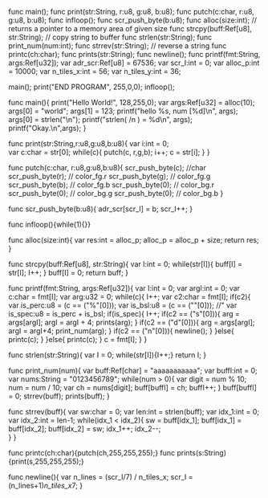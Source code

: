 func main();
func print(str:String, r:u8, g:u8, b:u8);
func putch(c:char, r:u8, g:u8, b:u8);
func infloop();
func scr_push_byte(b:u8);
func alloc(size:int); // returns a pointer to a memory area of given size
func strcpy(buff:Ref[u8], str:String); // copy string to buffer
func strlen(str:String); 
func print_num(num:int);
func strrev(str:String); // reverse a string
func printc(ch:char);
func prints(str:String);
func newline();
func printf(fmt:String, args:Ref[u32]);
var adr_scr:Ref[u8] = 67536;
var scr_I:int = 0;
var alloc_p:int = 10000;
var n_tiles_x:int = 56;
var n_tiles_y:int = 36;

main();
print("END PROGRAM", 255,0,0);
infloop();


func main(){
	print("Hello World!", 128,255,0);
	var args:Ref[u32] = alloc(10);
	args[0] = "world";
	args[1] = 123;
	printf("hello %s, num [%d]\n", args);
	args[0] = strlen("\n");
	printf("strlen( /n ) = %d\n", args);
	printf("Okay.\n",args);
}

func print(str:String,r:u8,g:u8,b:u8){
	var i:int = 0;	
	var c:char = str[0];
	while(c){
		putch(c, r,g,b);
		i++;
		c = str[i];
	}
}

func putch(c:char, r:u8,g:u8,b:u8){
	scr_push_byte(c); //char
	scr_push_byte(r); // color_fg.r
	scr_push_byte(g); // color_fg.g
	scr_push_byte(b); // color_fg.b
	scr_push_byte(0); // color_bg.r
	scr_push_byte(0); // color_bg.g
	scr_push_byte(0); // color_bg.b
}

func scr_push_byte(b:u8){
	adr_scr[scr_I] = b; scr_I++;
}

func infloop(){while(1){}}

func alloc(size:int){
	var res:int = alloc_p;
	alloc_p = alloc_p + size;
	return res;
}

func strcpy(buff:Ref[u8], str:String){
	var I:int = 0;
	while(str[I]){
		buff[I] = str[I];
		I++;
	}
	buff[I] = 0;
	return buff;
}

func printf(fmt:String, args:Ref[u32]){
	var I:int = 0;
	var argI:int = 0;
	var c:char = fmt[I];
	var arg:u32 = 0;
	while(c){
		I++;
		var c2:char = fmt[I];
		if(c2){
			var is_perc:u8 = (c == ("%"[0]));
			var is_bsl:u8 = (c == ("\"[0])); //"
			var is_spec:u8 = is_perc + is_bsl;
			if(is_spec){
				I++;
				if(c2 == ("s"[0])){
					arg = args[argI];
					argI = argI + 4;
					prints(arg);
				}
				if(c2 == ("d"[0])){
					arg = args[argI];
					argI = argI+4;
					print_num(arg);
				}
				if(c2 == ("n"[0])){
					newline();
				}
			}else{
				printc(c);
			}
		}else{
			printc(c);
		}
		c = fmt[I];
	}
}

func strlen(str:String){
	var I = 0;
	while(str[I]){I++;}
	return I;
}

func print_num(num){
	var buff:Ref[char] = "aaaaaaaaaaa";
	var buffI:int = 0;
	var nums:String = "0123456789";
	while(num > 0){
		var digit = num % 10;
		num = num / 10;
		var ch = nums[digit];
		buff[buffI] = ch; buffI++;
	}
	buff[buffI] = 0;
	strrev(buff);
	prints(buff);
}

func strrev(buff){
	var sw:char = 0;
	var len:int = strlen(buff);
	var idx_1:int = 0;
	var idx_2:int = len-1;
	while(idx_1 < idx_2){
		sw = buff[idx_1];
		buff[idx_1] = buff[idx_2];
		buff[idx_2] = sw;
		idx_1++;
		idx_2--;	
	}
}

func printc(ch:char){putch(ch,255,255,255);}
func prints(s:String){print(s,255,255,255);}

func newline(){
	var n_lines = (scr_I/7) / n_tiles_x;
	scr_I = (n_lines+1)*n_tiles_x*7;
}
